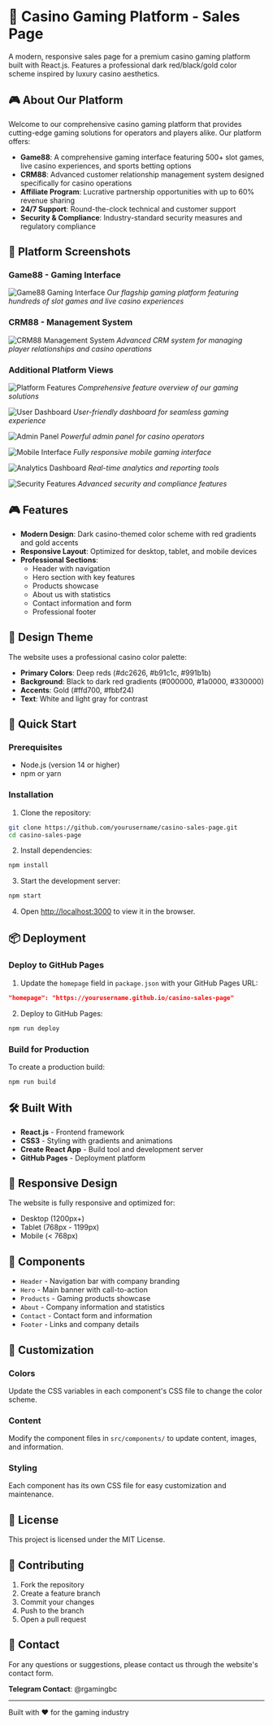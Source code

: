 # 🎰 Casino Gaming Platform - Sales Page

A modern, responsive sales page for a premium casino gaming platform built with React.js. Features a professional dark red/black/gold color scheme inspired by luxury casino aesthetics.

## 🎮 About Our Platform

Welcome to our comprehensive casino gaming platform that provides cutting-edge gaming solutions for operators and players alike. Our platform offers:

- **Game88**: A comprehensive gaming interface featuring 500+ slot games, live casino experiences, and sports betting options
- **CRM88**: Advanced customer relationship management system designed specifically for casino operations
- **Affiliate Program**: Lucrative partnership opportunities with up to 60% revenue sharing
- **24/7 Support**: Round-the-clock technical and customer support
- **Security & Compliance**: Industry-standard security measures and regulatory compliance

## 📸 Platform Screenshots

### Game88 - Gaming Interface
![Game88 Gaming Interface](./public/image1.png)
*Our flagship gaming platform featuring hundreds of slot games and live casino experiences*

### CRM88 - Management System
![CRM88 Management System](./public/image2.png)
*Advanced CRM system for managing player relationships and casino operations*

### Additional Platform Views
![Platform Features](./public/image3.png)
*Comprehensive feature overview of our gaming solutions*

![User Dashboard](./public/image4.png)
*User-friendly dashboard for seamless gaming experience*

![Admin Panel](./public/image5.png)
*Powerful admin panel for casino operators*

![Mobile Interface](./public/image6.png)
*Fully responsive mobile gaming interface*

![Analytics Dashboard](./public/image7.png)
*Real-time analytics and reporting tools*

![Security Features](./public/image8.png)
*Advanced security and compliance features*

## 🎮 Features

- **Modern Design**: Dark casino-themed color scheme with red gradients and gold accents
- **Responsive Layout**: Optimized for desktop, tablet, and mobile devices
- **Professional Sections**:
  - Header with navigation
  - Hero section with key features
  - Products showcase
  - About us with statistics
  - Contact information and form
  - Professional footer

## 🎨 Design Theme

The website uses a professional casino color palette:
- **Primary Colors**: Deep reds (#dc2626, #b91c1c, #991b1b)
- **Background**: Black to dark red gradients (#000000, #1a0000, #330000)
- **Accents**: Gold (#ffd700, #fbbf24)
- **Text**: White and light gray for contrast

## 🚀 Quick Start

### Prerequisites
- Node.js (version 14 or higher)
- npm or yarn

### Installation

1. Clone the repository:
```bash
git clone https://github.com/yourusername/casino-sales-page.git
cd casino-sales-page
```

2. Install dependencies:
```bash
npm install
```

3. Start the development server:
```bash
npm start
```

4. Open [http://localhost:3000](http://localhost:3000) to view it in the browser.

## 📦 Deployment

### Deploy to GitHub Pages

1. Update the `homepage` field in `package.json` with your GitHub Pages URL:
```json
"homepage": "https://yourusername.github.io/casino-sales-page"
```

2. Deploy to GitHub Pages:
```bash
npm run deploy
```

### Build for Production

To create a production build:
```bash
npm run build
```

## 🛠️ Built With

- **React.js** - Frontend framework
- **CSS3** - Styling with gradients and animations
- **Create React App** - Build tool and development server
- **GitHub Pages** - Deployment platform

## 📱 Responsive Design

The website is fully responsive and optimized for:
- Desktop (1200px+)
- Tablet (768px - 1199px)
- Mobile (< 768px)

## 🎯 Components

- `Header` - Navigation bar with company branding
- `Hero` - Main banner with call-to-action
- `Products` - Gaming products showcase
- `About` - Company information and statistics
- `Contact` - Contact form and information
- `Footer` - Links and company details

## 🎨 Customization

### Colors
Update the CSS variables in each component's CSS file to change the color scheme.

### Content
Modify the component files in `src/components/` to update content, images, and information.

### Styling
Each component has its own CSS file for easy customization and maintenance.

## 📄 License

This project is licensed under the MIT License.

## 🤝 Contributing

1. Fork the repository
2. Create a feature branch
3. Commit your changes
4. Push to the branch
5. Open a pull request

## 📧 Contact

For any questions or suggestions, please contact us through the website's contact form.

**Telegram Contact**: @rgamingbc

---

Built with ❤️ for the gaming industry